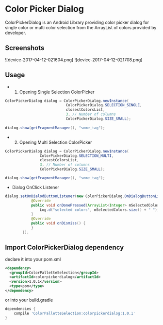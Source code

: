 Color Picker Dialog 
===================
ColorPickerDialog is an Android Library providing color picker dialog for single color or multi color selection from the ArrayList of colors provided by developer.


Screenshots
-----------
![device-2017-04-12-021604.png]
![device-2017-04-12-021708.png]

Usage
-----
* 1. Opening Single Selection ColorPicker

```java
ColorPickerDialog dialog = ColorPickerDialog.newInstance(
                            ColorPickerDialog.SELECTION_SINGLE,
                            closestColorsList,
                            3, // Number of columns
                            ColorPickerDialog.SIZE_SMALL);
                
dialog.show(getFragmentManager(), "some_tag");   
 ```
 
* 2. Opening Multi Selection ColorPicker

```java
ColorPickerDialog dialog = ColorPickerDialog.newInstance(
                ColorPickerDialog.SELECTION_MULTI,
                closestColorsList,
                3, // Number of columns
                ColorPickerDialog.SIZE_SMALL);

dialog.show(getFragmentManager(), "some_tag");
```

* Dialog OnClick Listener

```java
dialog.setOnDialodButtonListener(new ColorPickerDialog.OnDialogButtonListener() {
            @Override
            public void onDonePressed(ArrayList<Integer> mSelectedColors) {
                Log.d("selected colors", mSelectedColors.size() + " ");
            }
            @Override
            public void onDismiss() {
            }
        });
 ``` 
 
 Import ColorPickerDialog dependency
------------------------------------

declare it into your pom.xml

```xml
<dependency>
  <groupId>ColorPalletteSelection</groupId>
  <artifactId>colorpickerdialog</artifactId>
  <version>1.0.1</version>
  <type>pom</type>
</dependency>
```
or into your build.gradle

```groovy
dependencies {
    compile 'ColorPalletteSelection:colorpickerdialog:1.0.1'
}
```
